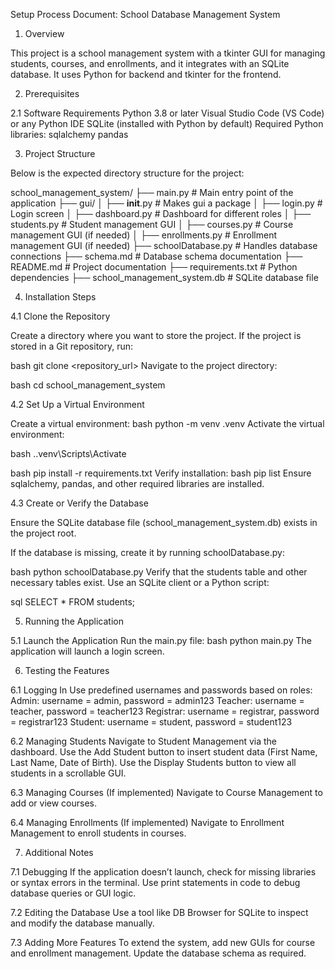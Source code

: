 Setup Process Document: School Database Management System

1. Overview

This project is a school management system with a tkinter GUI for managing students, courses, and enrollments, and it integrates with an SQLite database. It uses Python for backend and tkinter for the frontend.


2. Prerequisites

2.1 Software Requirements
Python 3.8 or later
Visual Studio Code (VS Code) or any Python IDE
SQLite (installed with Python by default)
Required Python libraries:
sqlalchemy
pandas


3. Project Structure

Below is the expected directory structure for the project:

school_management_system/
├── main.py                # Main entry point of the application
├── gui/
│   ├── __init__.py        # Makes gui a package
│   ├── login.py           # Login screen
│   ├── dashboard.py       # Dashboard for different roles
│   ├── students.py        # Student management GUI
│   ├── courses.py         # Course management GUI (if needed)
│   ├── enrollments.py     # Enrollment management GUI (if needed)
├── schoolDatabase.py      # Handles database connections
├── schema.md              # Database schema documentation
├── README.md              # Project documentation
├── requirements.txt       # Python dependencies
├── school_management_system.db # SQLite database file


4. Installation Steps

4.1 Clone the Repository

Create a directory where you want to store the project.
If the project is stored in a Git repository, run:

bash
git clone <repository_url>
Navigate to the project directory:

bash
cd school_management_system

4.2 Set Up a Virtual Environment

Create a virtual environment:
bash
python -m venv .venv
Activate the virtual environment:


bash
.\.venv\Scripts\Activate


bash
pip install -r requirements.txt
Verify installation:
bash
pip list
Ensure sqlalchemy, pandas, and other required libraries are installed.

4.3 Create or Verify the Database

Ensure the SQLite database file (school_management_system.db) exists in the project root.

If the database is missing, create it by running schoolDatabase.py:

bash
python schoolDatabase.py
Verify that the students table and other necessary tables exist. Use an SQLite client or a Python script:

sql
SELECT * FROM students;


5. Running the Application

5.1 Launch the Application
Run the main.py file:
bash
python main.py
The application will launch a login screen.

6. Testing the Features

6.1 Logging In
Use predefined usernames and passwords based on roles:
Admin: username = admin, password = admin123
Teacher: username = teacher, password = teacher123
Registrar: username = registrar, password = registrar123
Student: username = student, password = student123

6.2 Managing Students
Navigate to Student Management via the dashboard.
Use the Add Student button to insert student data (First Name, Last Name, Date of Birth).
Use the Display Students button to view all students in a scrollable GUI.

6.3 Managing Courses
(If implemented) Navigate to Course Management to add or view courses.

6.4 Managing Enrollments
(If implemented) Navigate to Enrollment Management to enroll students in courses.


7. Additional Notes

7.1 Debugging
If the application doesn’t launch, check for missing libraries or syntax errors in the terminal.
Use print statements in code to debug database queries or GUI logic.


7.2 Editing the Database
Use a tool like DB Browser for SQLite to inspect and modify the database manually.

7.3 Adding More Features
To extend the system, add new GUIs for course and enrollment management.
Update the database schema as required.